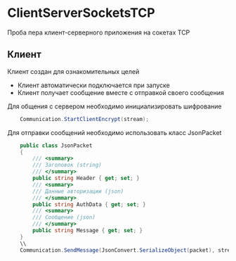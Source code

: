 # ClientServerSocketsTCP

Проба пера клиент-серверного приложения на сокетах TCP

## Клиент
Клиент создан для ознакомительных целей

- Клиент автоматически подключается при запуске
- Клиент получает сообщение вместе с отправкой своего сообщения

Для общения с сервером необходимо инициализировать шифрование
```c#
    Communication.StartClientEncrypt(stream);
```
Для отправки сообщений необходимо использовать класс JsonPacket
```c#
    public class JsonPacket
    {
        /// <summary>
        /// Заголовок (string)
        /// </summary>
        public string Header { get; set; }
        /// <summary>
        /// Данные авторизации (json)
        /// </summary>
        public string AuthData { get; set; }
        /// <summary>
        /// Сообщение (json)
        /// </summary>
        public string Message { get; set; }
    }
    \\
    Communication.SendMessage(JsonConvert.SerializeObject(packet), stream);
```
